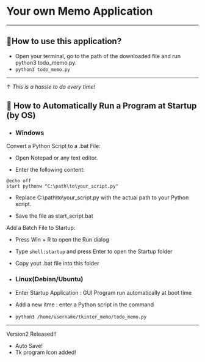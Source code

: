 # Your own Memo Application 
---
## 📌How to use this application?
- Open your terminal, go to the path of the downloaded file and run python3 todo_memo.py.
- `python3 todo_memo.py`
---
↑ _This is a hassle to do every time!_

## 📌 How to Automatically Run a Program at Startup (by OS)
- ### Windows
Convert a Python Script to a .bat File: 

- Open Notepad or any text editor.

- Enter the following content:
```
@echo off
start pythonw "C:\path\to\your_script.py"
```
- Replace C:\path\to\your_script.py with the actual path to your Python script.

- Save the file as start_script.bat

Add a Batch File to Startup:

- Press Win + R to open the Run dialog
- Type `shell:startup` and press Enter to open the Startup folder
- Copy yout .bat file into this folder

- ### Linux(Debian/Ubuntu)

- Enter Startup Application : GUI Program run automatically at boot time
- Add a new itme : enter a Python script in the command
- `python3 /home/username/tkinter_memo/todo_memo.py`

---
Version2 Released!! 
- Auto Save!
- Tk program Icon added!
